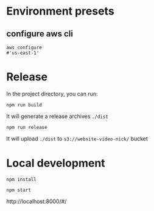 # Environment presets

## configure aws cli

```shell
aws configure
#'us-east-1'
```

# Release

In the project directory, you can run:

`npm run build`

It will generate a release archives `./dist`

`npm run release`

It will upload `./dist` to `s3://website-video-nick/` bucket

# Local development

`npm install`

`npm start`

http://localhost:8000/#/
